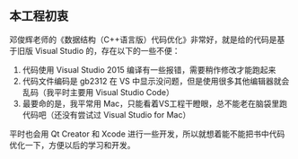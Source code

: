 
## 本工程初衷
邓俊辉老师的《数据结构（C++语言版）代码优化》非常好，就是给的代码是基于旧版 Visual Studio 的，存在以下的一些不便：

1. 代码使用 Visual Studio 2015 编译有一些报错，需要稍作修改才能跑起来
2. 代码文件编码是 gb2312 在 VS 中显示没问题，但是使用很多其他编辑器就会乱码（我平时主要用 Visual Studio Code）
3. 最要命的是，我平常用 Mac，只能看着VS工程干瞪眼，总不能老在脑袋里跑代码吧（还没有尝试过 Visual Studio for Mac）

平时也会用 Qt Creator 和 Xcode 进行一些开发，所以就想着能不能把书中代码优化一下，方便以后的学习和开发。

